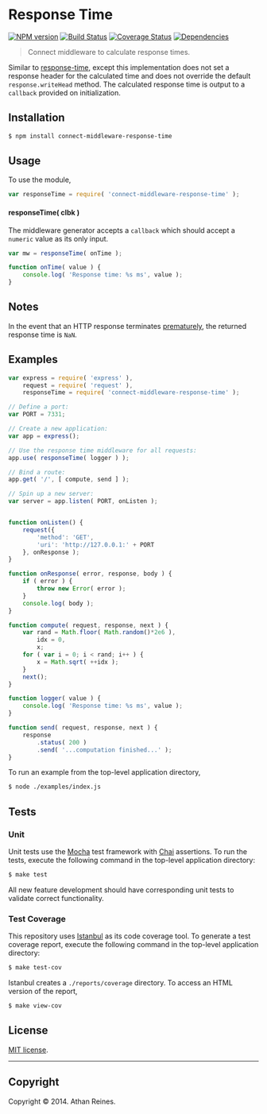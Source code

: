 Response Time
=============
[![NPM version][npm-image]][npm-url] [![Build Status][travis-image]][travis-url] [![Coverage Status][coveralls-image]][coveralls-url] [![Dependencies][dependencies-image]][dependencies-url]

> Connect middleware to calculate response times.

Similar to [response-time](https://github.com/expressjs/response-time), except this implementation does not set a response header for the calculated time and does not override the default `response.writeHead` method. The calculated response time is output to a `callback` provided on initialization.


## Installation

``` bash
$ npm install connect-middleware-response-time
```

## Usage

To use the module,

``` javascript
var responseTime = require( 'connect-middleware-response-time' );
```

#### responseTime( clbk )

The middleware generator accepts a `callback` which should accept a `numeric` value as its only input. 

``` javascript
var mw = responseTime( onTime );

function onTime( value ) {
	console.log( 'Response time: %s ms', value );
}
```

## Notes

In the event that an HTTP response terminates [prematurely](http://nodejs.org/api/http.html#http_event_close_1), the returned response time is `NaN`.


## Examples

``` javascript
var express = require( 'express' ),
	request = require( 'request' ),
	responseTime = require( 'connect-middleware-response-time' );

// Define a port:
var PORT = 7331;

// Create a new application:
var app = express();

// Use the response time middleware for all requests:
app.use( responseTime( logger ) );

// Bind a route:
app.get( '/', [ compute, send ] );

// Spin up a new server:
var server = app.listen( PORT, onListen );


function onListen() {
	request({
		'method': 'GET',
		'uri': 'http://127.0.0.1:' + PORT
	}, onResponse );
}

function onResponse( error, response, body ) {
	if ( error ) {
		throw new Error( error );
	}
	console.log( body );
}

function compute( request, response, next ) {
	var rand = Math.floor( Math.random()*2e6 ),
		idx = 0,
		x;
	for ( var i = 0; i < rand; i++ ) {
		x = Math.sqrt( ++idx );	
	}
	next();
}

function logger( value ) {
	console.log( 'Response time: %s ms', value );
}

function send( request, response, next ) {
	response
		.status( 200 )
		.send( '...computation finished...' );
}
```

To run an example from the top-level application directory,

``` bash
$ node ./examples/index.js
```


## Tests

### Unit

Unit tests use the [Mocha](http://visionmedia.github.io/mocha) test framework with [Chai](http://chaijs.com) assertions. To run the tests, execute the following command in the top-level application directory:

``` bash
$ make test
```

All new feature development should have corresponding unit tests to validate correct functionality.


### Test Coverage

This repository uses [Istanbul](https://github.com/gotwarlost/istanbul) as its code coverage tool. To generate a test coverage report, execute the following command in the top-level application directory:

``` bash
$ make test-cov
```

Istanbul creates a `./reports/coverage` directory. To access an HTML version of the report,

``` bash
$ make view-cov
```



## License

[MIT license](http://opensource.org/licenses/MIT). 


---
## Copyright

Copyright &copy; 2014. Athan Reines.


[npm-image]: http://img.shields.io/npm/v/connect-middleware-response-time.svg
[npm-url]: https://npmjs.org/package/connect-middleware-response-time

[travis-image]: http://img.shields.io/travis/kgryte/connect-middleware-response-time/master.svg
[travis-url]: https://travis-ci.org/kgryte/connect-middleware-response-time

[coveralls-image]: https://img.shields.io/coveralls/kgryte/connect-middleware-response-time/master.svg
[coveralls-url]: https://coveralls.io/r/kgryte/connect-middleware-response-time?branch=master

[dependencies-image]: http://img.shields.io/david/kgryte/connect-middleware-response-time.svg
[dependencies-url]: https://david-dm.org/kgryte/connect-middleware-response-time

[dev-dependencies-image]: http://img.shields.io/david/dev/kgryte/connect-middleware-response-time.svg
[dev-dependencies-url]: https://david-dm.org/dev/kgryte/connect-middleware-response-time

[github-issues-image]: http://img.shields.io/github/issues/kgryte/connect-middleware-response-time.svg
[github-issues-url]: https://github.com/kgryte/connect-middleware-response-time/issues